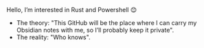 Hello, I’m interested in Rust and Powershell :blush:  
- The theory: "This GitHub will be the place where I can carry my Obsidian notes with me, so I’ll probably keep it private".  
- The reality: "Who knows".

<!---
bat-ura/bat-ura is a ✨ special ✨ repository because its `README.md` (this file) appears on your GitHub profile.
You can click the Preview link to take a look at your changes.
--->

